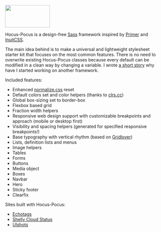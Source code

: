 <div class="hidden">
  <a href="http://hocus-pocus.io">
    <img src="http://bkzl.github.io/hocus-pocus/img/brand-light.png" width="144px" height="72px">
  </a>
</div>

Hocus-Pocus is a design-free [Sass](http://sass-lang.com) framework
inspired by [Primer](https://github.com/primer/primer) and [InuitCSS](https://github.com/inuitcss/).

The main idea behind is to make a universal and lightweight stylesheet starter
kit that focuses on the most common features. There is no need to overwrite
existing Hocus-Pocus classes because every default can be modified in
a clean way by changing a variable. I wrote [a short story](http://www.sitepoint.com/hocus-pocus-building-a-design-free-sass-framework)
why have I started working on another framework.

Included features:

* Enhanced [normalize.css](https://github.com/necolas/normalize.css) reset
* Default colors set and color helpers (thanks to [clrs.cc](http://clrs.cc))
* Global box-sizing set to border-box
* Flexbox based grid
* Fraction width helpers
* Responsive web design support with customizable breakpoints and approach (mobile or desktop first)
* Visibility and spacing helpers (generated for specified responsive breakpoints!)
* Base typography with vertical rhythm (based on [Gridlover](http://www.gridlover.net/try))
* Lists, definition lists and menus
* Image helpers
* Tables
* Forms
* Buttons
* Media object
* Boxes
* Navbar
* Hero
* Sticky footer
* Clearfix

Sites built with Hocus-Pocus:

* [Echotags](http://echotags.io)
* [Shelly Cloud Status](https://status.shellycloud.com)
* [UIshots](http://uishots.com)
